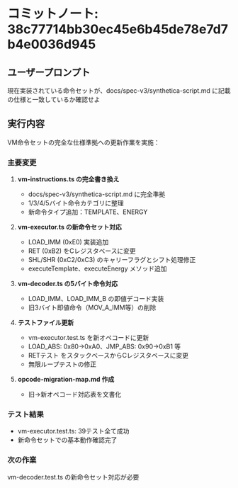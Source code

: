 # コミットノート: 38c77714bb30ec45e6b45de78e7d7b4e0036d945

## ユーザープロンプト

現在実装されている命令セットが、docs/spec-v3/synthetica-script.md に記載の仕様と一致しているか確認せよ

## 実行内容

VM命令セットの完全な仕様準拠への更新作業を実施：

### 主要変更
1. **vm-instructions.ts の完全書き換え**
   - docs/spec-v3/synthetica-script.md に完全準拠
   - 1/3/4/5バイト命令カテゴリに整理
   - 新命令タイプ追加：TEMPLATE、ENERGY

2. **vm-executor.ts の新命令セット対応**
   - LOAD_IMM (0xE0) 実装追加
   - RET (0xB2) をCレジスタベースに変更
   - SHL/SHR (0xC2/0xC3) のキャリーフラグとシフト処理修正
   - executeTemplate、executeEnergy メソッド追加

3. **vm-decoder.ts の5バイト命令対応**
   - LOAD_IMM、LOAD_IMM_B の即値デコード実装
   - 旧3バイト即値命令（MOV_A_IMM等）の削除

4. **テストファイル更新**
   - vm-executor.test.ts を新オペコードに更新
   - LOAD_ABS: 0x80→0xA0、JMP_ABS: 0x90→0xB1 等
   - RETテスト をスタックベースからCレジスタベースに変更
   - 無限ループテストの修正

5. **opcode-migration-map.md 作成**
   - 旧→新オペコード対応表を文書化

### テスト結果
- vm-executor.test.ts: 39テスト全て成功
- 新命令セットでの基本動作確認完了

### 次の作業
vm-decoder.test.ts の新命令セット対応が必要